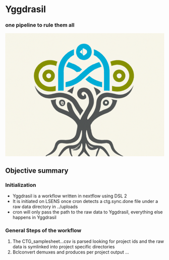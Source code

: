 # Yggdrasil

### one pipeline to rule them all
![Suck it](ygg_logo.png "Best icon ever")
## Objective summary

### Initialization

* Yggdrasil is a workflow written in nextflow using DSL 2
* It is initiated on LSENS once cron detects a ctg.sync.done file under a raw data directory in ../uploads
* cron will only pass the path to the raw data to Yggdrasil, everything else happens in Yggdrasil

### General Steps of the workflow

1. The CTG_samplesheet...csv is parsed looking for project ids and the raw data is symlinked into project specific directories
2. Bclconvert demuxes and produces per project output
...

